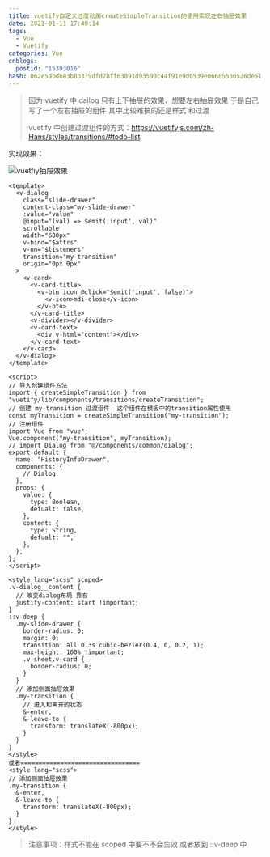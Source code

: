 ```yaml
---
title: vuetify自定义过度动画createSimpleTransition的使用实现左右抽屉效果
date: 2021-01-11 17:40:14
tags:
  - Vue
  - Vuetify
categories: Vue
cnblogs:
  postid: "15393016"
hash: 062e5abd6e3b8b379dfd7bff63891d93590c44f91e9d6539e06605530526de51
---
```


> 因为 vuetify 中 dailog 只有上下抽屉的效果，想要左右抽屉效果 于是自己写了一个左右抽屉的组件 其中比较难搞的还是样式 和过渡
>
> vuetify 中创建过渡组件的方式：https://vuetifyjs.com/zh-Hans/styles/transitions/#todo-list

实现效果：

<!--more-->

![vuetfiy抽屉效果](https://gitee.com/bitbw/my-gallery/raw/master/img/vuetfiy抽屉效果.gif)

```vue
<template>
  <v-dialog
    class="slide-drawer"
    content-class="my-slide-drawer"
    :value="value"
    @input="(val) => $emit('input', val)"
    scrollable
    width="600px"
    v-bind="$attrs"
    v-on="$listeners"
    transition="my-transition"
    origin="0px 0px"
  >
    <v-card>
      <v-card-title>
        <v-btn icon @click="$emit('input', false)">
          <v-icon>mdi-close</v-icon>
        </v-btn>
      </v-card-title>
      <v-divider></v-divider>
      <v-card-text>
        <div v-html="content"></div>
      </v-card-text>
    </v-card>
  </v-dialog>
</template>

<script>
// 导入创建组件方法
import { createSimpleTransition } from "vuetify/lib/components/transitions/createTransition";
// 创建 my-transition 过渡组件  这个组件在模板中的transition属性使用
const myTransition = createSimpleTransition("my-transition");
// 注册组件
import Vue from "vue";
Vue.component("my-transition", myTransition);
// import Dialog from "@/components/common/dialog";
export default {
  name: "HistoryInfoDrawer",
  components: {
    // Dialog
  },
  props: {
    value: {
      type: Boolean,
      defualt: false,
    },
    content: {
      type: String,
      defualt: "",
    },
  },
};
</script>

<style lang="scss" scoped>
.v-dialog__content {
  // 改变dialog布局 靠右
  justify-content: start !important;
}
::v-deep {
  .my-slide-drawer {
    border-radius: 0;
    margin: 0;
    transition: all 0.3s cubic-bezier(0.4, 0, 0.2, 1);
    max-height: 100% !important;
    .v-sheet.v-card {
      border-radius: 0;
    }
  }
  // 添加侧面抽屉效果
  .my-transition {
    // 进入和离开的状态
    &-enter,
    &-leave-to {
      transform: translateX(-800px);
    }
  }
}
</style>
或者=================================
<style lang="scss">
// 添加侧面抽屉效果
.my-transition {
  &-enter,
  &-leave-to {
    transform: translateX(-800px);
  }
}
</style>
```

> 注意事项：样式不能在 scoped 中要不不会生效 或者放到 ::v-deep 中

